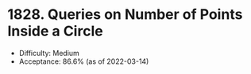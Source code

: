 # 1828. Queries on Number of Points Inside a Circle
- Difficulty: Medium
- Acceptance: 86.6% (as of 2022-03-14)
